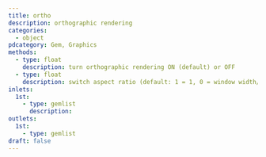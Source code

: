 ```yaml
---
title: ortho
description: orthographic rendering
categories:
  - object
pdcategory: Gem, Graphics
methods:
  - type: float
    description: turn orthographic rendering ON (default) or OFF
  - type: float
    description: switch aspect ratio (default: 1 = 1, 0 = window width/height)
inlets:
  1st:
    - type: gemlist
      description:
outlets:
  1st:
    - type: gemlist
draft: false
---
```

